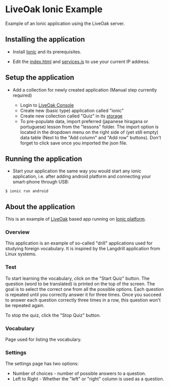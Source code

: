 LiveOak Ionic Example
=====================

Example of an Ionic application using the LiveOak server.

Installing the application
--------------------------

* Install [Ionic](http://ionicframework.com/getting-started/) and its prerequisites.

* Edit the [index.html](blob/master/www/index.html#L15) and [services.js](blob/master/www/js/services.js#L4) to use your
current IP address.

Setup the application
---------------------
* Add a collection for newly created application (Manual step currently required)

  * Login to [LiveOak Console](http://localhost:8080/admin)
  * Create new (basic type) application called "ionic"
  * Create new collection called "Quiz" in its 
  [storage](http://localhost:8080/admin#/applications/ionic/storage/storage/browse)
  * To pre-populate data, import preferred (japanese hiragana or portuguese) lesson from the "lessons" folder. The
  import option is located in the dropdown menu on the right side of (yet still empty) data table (Next to the "Add column"
  and "Add row" buttons). Don't forget to click save once you imported the json file.


Running the application
-----------------------

* Start your application the same way you would start any ionic application, i.e. after adding android platform and
connecting your smart-phone through USB:

```shell
$ ionic run android
````

About the application
-----------------------

This is an example of [LiveOak](http://liveoak.io/) based app running on [Ionic platform](http://ionicframework.com/).

### Overview

This application is an example of so-called "drill" applications used for studying foreign vocabulary. It is
inspired by the Langdrill application from Linux systems.

### Test

To start learning the vocabulary, click on the "Start Quiz" button. The question (word to be translated) is
printed on the top of the screen. The goal is to select the correct one from all the possible options. Each question
is repeated until you correctly answer it for three times. Once you succeed to answer each question correctly three
times in a row, this question won't be repeated again.

To stop the quiz, click the "Stop Quiz" button.

### Vocabulary

Page used for listing the vocabulary.

### Settings

The settings page has two options:

* Number of choices - number of possible answers to a question.
* Left to Right - Whether the "left" or "right" column is used as a question.
